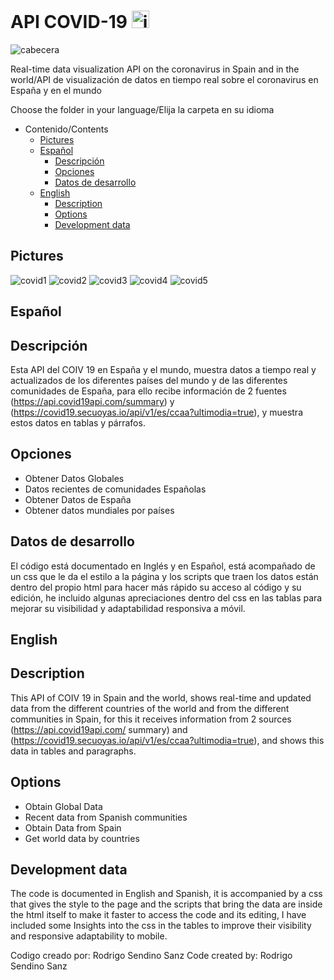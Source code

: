 # API COVID-19 <img src="https://github.com/RodrigoSendinoSanz/API_COVID-19_RodrigoSendinoSanz/blob/main/Espa%C3%B1ol/img/iconogithub.png" width="28px" alt="icono">
<img src="https://github.com/RodrigoSendinoSanz/API_COVID-19_RodrigoSendinoSanz/blob/main/Espa%C3%B1ol/img/headergithub.png" alt="cabecera">

Real-time data visualization API on the coronavirus in Spain and in the world/API de visualización de datos en tiempo real sobre el coronavirus en España y en el mundo

Choose the folder in your language/Elija la carpeta en su idioma

- Contenido/Contents
	- [Pictures](#pictures)
   - [Español](#español)
     - [Descripción](#descripción)
     - [Opciones](#Opciones)
     - [Datos de desarrollo](#datos-de-desarrollo)
	- [English](#english)
     	- [Description](#description)
     	- [Options](#options)
     	- [Development data](#development-data)

## Pictures
<img src="https://github.com/RodrigoSendinoSanz/API_COVID-19_RodrigoSendinoSanz/blob/main/Espa%C3%B1ol/img/covid1.PNG" alt="covid1">
<img src="https://github.com/RodrigoSendinoSanz/API_COVID-19_RodrigoSendinoSanz/blob/main/Espa%C3%B1ol/img/covid2.PNG" alt="covid2">
<img src="https://github.com/RodrigoSendinoSanz/API_COVID-19_RodrigoSendinoSanz/blob/main/Espa%C3%B1ol/img/covid3.PNG" alt="covid3">
<img src="https://github.com/RodrigoSendinoSanz/API_COVID-19_RodrigoSendinoSanz/blob/main/Espa%C3%B1ol/img/covid4.PNG" alt="covid4">
<img src="https://github.com/RodrigoSendinoSanz/API_COVID-19_RodrigoSendinoSanz/blob/main/Espa%C3%B1ol/img/covid5.PNG" alt="covid5">

## Español
## Descripción
Esta API del COIV 19 en España y el mundo, muestra datos a tiempo real y actualizados de los diferentes países del mundo y de las diferentes comunidades de España, para ello recibe información de 2 fuentes (https://api.covid19api.com/summary) y (https://covid19.secuoyas.io/api/v1/es/ccaa?ultimodia=true), y muestra estos datos en tablas y párrafos.


## Opciones
 - Obtener Datos Globales
 - Datos recientes de comunidades Españolas
 - Obtener Datos de España
 - Obtener datos mundiales por países


## Datos de desarrollo
El código está documentado en Inglés y en Español, está acompañado de un css que le da el estilo a la página y los scripts que traen los datos están dentro del propio html para hacer más rápido su acceso al código y su edición, he incluido algunas apreciaciones dentro del css en las tablas para mejorar su visibilidad y adaptabilidad responsiva a móvil.


## English
## Description
This API of COIV 19 in Spain and the world, shows real-time and updated data from the different countries of the world and from the different communities in Spain, for this it receives information from 2 sources (https://api.covid19api.com/ summary) and (https://covid19.secuoyas.io/api/v1/es/ccaa?ultimodia=true), and shows this data in tables and paragraphs.


## Options
  - Obtain Global Data
  - Recent data from Spanish communities
  - Obtain Data from Spain
  - Get world data by countries


## Development data
The code is documented in English and Spanish, it is accompanied by a css that gives the style to the page and the scripts that bring the data are inside the html itself to make it faster to access the code and its editing, I have included some Insights into the css in the tables to improve their visibility and responsive adaptability to mobile.

Codigo creado por: Rodrigo Sendino Sanz
Code created by: Rodrigo Sendino Sanz
